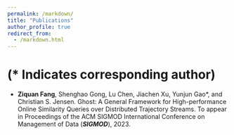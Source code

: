 ```yaml
---
permalink: /markdown/
title: "Publications"
author_profile: true
redirect_from: 
  - /markdown.html
---
```


# (* Indicates corresponding author)

- **Ziquan Fang**, Shenghao Gong, Lu Chen, Jiachen Xu, Yunjun Gao*, and Christian S. Jensen. 
 Ghost: A General Framework for High-performance Online Similarity Queries over Distributed Trajectory Streams.
To appear in Proceedings of the ACM SIGMOD International Conference on Management of Data (***SIGMOD***), 2023.

